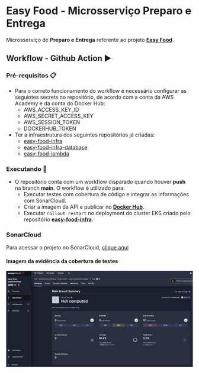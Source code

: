 # Easy Food - Microsserviço Preparo e Entrega

Microsserviço de **Preparo e Entrega** referente ao projeto **[Easy Food](https://github.com/5soat-acme/easy-food)**.

## Workflow - Github Action :arrow_forward:

### Pré-requisitos :clipboard:
- Para o correto funcionamento do workflow é necessário configurar as seguintes secrets no repositório, de acordo com a conta da AWS Academy e da conta do Docker Hub:
    - AWS_ACCESS_KEY_ID
    - AWS_SECRET_ACCESS_KEY
    - AWS_SESSION_TOKEN
    - DOCKERHUB_TOKEN
- Ter a infraestrutura dos seguintes repositórios já criadas:
    - [easy-food-infra](https://github.com/5soat-acme/easy-food-infra)
    - [easy-food-infra-database](https://github.com/5soat-acme/easy-food-infra-database)
    - [easy-food-lambda](https://github.com/5soat-acme/easy-food-lambda)

### Executando :running:
- O repositório conta com um workflow disparado quando houver **push** na branch **main**. O workflow é utilizado para: 
    - Executar testes com cobertura de código e integrar as informações com SonarCloud.
    - Criar a imagem da API e publicar no **[Docker Hub](https://hub.docker.com/r/5soatacme/easy-food-preparoentrega)**.
    - Executar ```rollout restart``` no deployment do cluster EKS criado pelo repositório **[easy-food-infra](https://github.com/5soat-acme/easy-food-infra)**.

### SonarCloud
Para acessar o projeto no SonarCloud, [clique aqui](https://sonarcloud.io/summary/overall?id=5soat-acme_easy-food-preparoentrega)

#### Imagem da evidência da cobertura de testes
![sonarcloud.png](docs/img/sonarcloud.png)